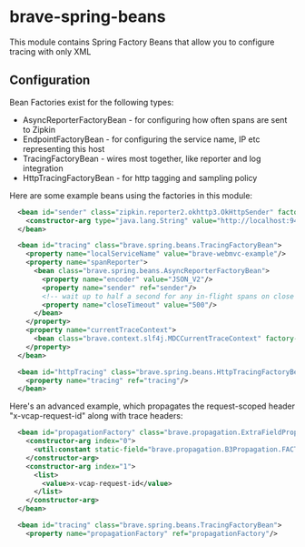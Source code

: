 # brave-spring-beans
This module contains Spring Factory Beans that allow you to configure
tracing with only XML

## Configuration
Bean Factories exist for the following types:
* AsyncReporterFactoryBean - for configuring how often spans are sent to Zipkin
* EndpointFactoryBean - for configuring the service name, IP etc representing this host
* TracingFactoryBean - wires most together, like reporter and log integration
* HttpTracingFactoryBean - for http tagging and sampling policy

Here are some example beans using the factories in this module:
```xml
  <bean id="sender" class="zipkin.reporter2.okhttp3.OkHttpSender" factory-method="create">
    <constructor-arg type="java.lang.String" value="http://localhost:9411/api/v2/spans"/>
  </bean>

  <bean id="tracing" class="brave.spring.beans.TracingFactoryBean">
    <property name="localServiceName" value="brave-webmvc-example"/>
    <property name="spanReporter">
      <bean class="brave.spring.beans.AsyncReporterFactoryBean">
        <property name="encoder" value="JSON_V2"/>
        <property name="sender" ref="sender"/>
        <!-- wait up to half a second for any in-flight spans on close -->
        <property name="closeTimeout" value="500"/>
      </bean>
    </property>
    <property name="currentTraceContext">
      <bean class="brave.context.slf4j.MDCCurrentTraceContext" factory-method="create"/>
    </property>
  </bean>

  <bean id="httpTracing" class="brave.spring.beans.HttpTracingFactoryBean">
    <property name="tracing" ref="tracing"/>
  </bean>
```

Here's an advanced example, which propagates the request-scoped header "x-vcap-request-id" along
with trace headers:

```xml
  <bean id="propagationFactory" class="brave.propagation.ExtraFieldPropagation" factory-method="newFactory">
    <constructor-arg index="0">
      <util:constant static-field="brave.propagation.B3Propagation.FACTORY"/>
    </constructor-arg>
    <constructor-arg index="1">
      <list>
        <value>x-vcap-request-id</value>
      </list>
    </constructor-arg>
  </bean>

  <bean id="tracing" class="brave.spring.beans.TracingFactoryBean">
    <property name="propagationFactory" ref="propagationFactory"/>
```
